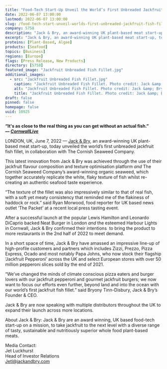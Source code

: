 ```yaml
---
title: "Food-Tech Start-Up Unveil the World’s First Unbreaded Jackfruit Fish Fillet"
date: 2022-06-07 13:00:00
lastmod: 2022-06-07 13:00:00
slug: /food-tech-start-unveil-worlds-first-unbreaded-jackfruit-fish-fillet
company: 5758
description: "Jack & Bry, an award-winning UK plant-based meat start-up, today unveiled the world’s first unbreaded jackfruit fish fillet, in collaboration with The Cornish Seaweed Company."
excerpt: "Jack & Bry, an award-winning UK plant-based meat start-up, today unveiled the world’s first unbreaded jackfruit fish fillet, in collaboration with The Cornish Seaweed Company."
proteins: [Plant-Based, Algae]
products: [Seafood]
topics: [Business]
regions: [Europe]
flags: [Press Release, New Products]
directory: [5758]
featured_image: "Jackfruit Unbreaded Fish Fillet.jpg"
additional_images:
  - src: "Jackfruit Unbreaded Fish Fillet.jpg"
    caption: "Jackfruit Unbreaded Fish Fillet. Photo credit: Jack &amp; Bry."
    alt: "Jackfruit Unbreaded Fish Fillet. Photo credit: Jack &amp; Bry."
    title: "Jackfruit Unbreaded Fish Fillet. Photo credit: Jack &amp; Bry."
draft: false
pinned: false
homepage: false
uuid: 10925
---
```

<p><strong>“It's as close to the real thing as you can get without an actual fish.”⁠ —<em> </em></strong><a href="https://www.cornwalllive.com/news/cornwall-news/tried-jackfruit-seaweed-burger-harbour-5808127"><strong><em>CornwallLive</em></strong></a></p>
<p>LONDON, UK, June 7, 2022 — <a href="https://www.jackandbry.com/">Jack & Bry</a>, an award-winning UK plant-based meat start-up, today unveiled the world’s first unbreaded jackfruit fish fillet, in collaboration with The Cornish Seaweed Company.</p>
<p>This latest innovation from Jack & Bry was achieved through the use of their jackfruit flavour composition and texture optimisation platform <em>and</em> The Cornish Seaweed Company’s award-winning organic seaweed, which together accurately replicate the white, flaky texture of fish whilst re-creating an authentic seafood taste experience.</p>
<p>“The texture of the fillet was also impressively similar to that of real fish, with a soft yet meaty consistency that reminded me of the flakiness of haddock or rock.” said Ryan Morwood, food reporter for UK based news outlet ‘The Packet’ at a recent local press tasting event.</p>
<p>After a successful launch at the popular Lewis Hamilton and Leonardo DiCaprio backed Neat Burger in London <em>and</em> the esteemed Harbour Lights in Cornwall, Jack & Bry confirmed their intentions  to bring the product to more restaurants in the 2nd half of 2022 to meet demand.</p>
<p>In a short space of time, Jack & Bry have amassed an impressive line-up of high-profile customers and partners which includes Zizzi, Prezzo, Pizza Express, Ocado and most notably Papa Johns, who now stock their flagship ‘Jackfruit Pepperoni’ across the UK and select European stores with over 50 million pepperoni slices sold by the end of 2021.</p>
<p>“We’ve changed the minds of climate conscious pizza eaters and burger lovers with our jackfruit pepperoni and gourmet jackfruit burgers; we now want to focus our efforts even further, beyond land and into the ocean with our world’s first jackfruit fish fillet.” said Bryony Tinn-Disbury, Jack & Bry’s Founder & CEO.</p>
<p>Jack & Bry are now speaking with multiple distributors throughout the UK to expand their launch across more locations.</p>
<p>About Jack & Bry: Jack & Bry are an award winning, UK based food-tech start-up on a mission, to take jackfruit to the next level with a diverse range of tasty, sustainable and nutritiously superior whole food plant-based meats.</p>
<p>Media Contact:<br />
Jet Luckhurst<br />
Head of Investor Relations<br />
<a href="mailto:Jetl@jackandbry.com">Jetl@jackandbry.com</a></p>

